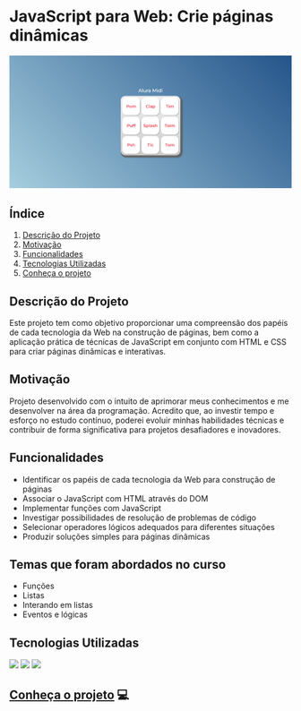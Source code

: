 # JavaScript para Web: Crie páginas dinâmicas

![](images/print.png)


## Índice
1. [Descrição do Projeto](#descrição-do-projeto)
2. [Motivação](#motivação)
3. [Funcionalidades](#funcionalidades)
4. [Tecnologias Utilizadas](#tecnologias-utilizadas)
5. [Conheça o projeto](#Conheça-o-projeto)

## Descrição do Projeto
Este projeto tem como objetivo proporcionar uma compreensão dos papéis de cada tecnologia da Web na construção de páginas, bem como a aplicação prática de técnicas de JavaScript em conjunto com HTML e CSS para criar páginas dinâmicas e interativas.

## Motivação
Projeto desenvolvido com o intuito de aprimorar meus conhecimentos e me desenvolver na área da programação. Acredito que, ao investir tempo e esforço no estudo contínuo, poderei evoluir minhas habilidades técnicas e contribuir de forma significativa para projetos desafiadores e inovadores.

## Funcionalidades
- Identificar os papéis de cada tecnologia da Web para construção de páginas
- Associar o JavaScript com HTML através do DOM
- Implementar funções com JavaScript
- Investigar possibilidades de resolução de problemas de código
- Selecionar operadores lógicos adequados para diferentes situações
- Produzir soluções simples para páginas dinâmicas

## Temas que foram abordados no curso 
- Funções
- Listas
- Interando em listas
- Eventos e lógicas

## Tecnologias Utilizadas 
<img src="https://img.shields.io/badge/HTML5-E34F26?style=for-the-badge&logo=html5&logoColor=white" /> <img src="https://img.shields.io/badge/CSS3-1572B6?style=for-the-badge&logo=css3&logoColor=white" /> <img src="https://img.shields.io/badge/JavaScript-F7DF1E?style=for-the-badge&logo=javascript&logoColor=black" />

## [Conheça o projeto](https://antonybsb.github.io/projetoMidi/) 💻

